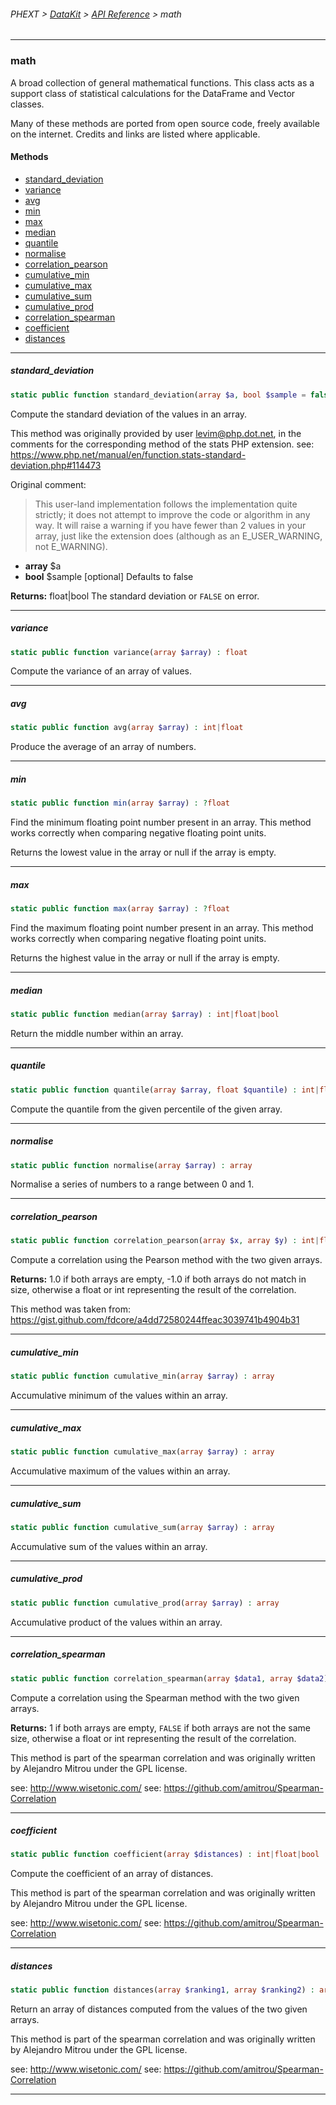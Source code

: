 ###### PHEXT > [DataKit](../README.md) > [API Reference](index.md) > math
------
### math
A broad collection of general mathematical functions. This class acts as a support class of statistical calculations for the DataFrame and Vector classes.

Many of these methods are ported from open source code, freely available on the internet. Credits and links are listed where applicable.
#### Methods
- [standard_deviation](#standard_deviation)
- [variance](#variance)
- [avg](#avg)
- [min](#min)
- [max](#max)
- [median](#median)
- [quantile](#quantile)
- [normalise](#normalise)
- [correlation_pearson](#correlation_pearson)
- [cumulative_min](#cumulative_min)
- [cumulative_max](#cumulative_max)
- [cumulative_sum](#cumulative_sum)
- [cumulative_prod](#cumulative_prod)
- [correlation_spearman](#correlation_spearman)
- [coefficient](#coefficient)
- [distances](#distances)

------
##### standard_deviation
```php
static public function standard_deviation(array $a, bool $sample = false) : float|bool
```
Compute the standard deviation of the values in an array.

This method was originally provided by user levim@php.dot.net, in the comments for the corresponding method of the stats PHP extension. see: https://www.php.net/manual/en/function.stats-standard-deviation.php#114473

Original comment:

> This user-land implementation follows the implementation quite strictly;
it does not attempt to improve the code or algorithm in any way. It will
raise a warning if you have fewer than 2 values in your array, just like
the extension does (although as an E_USER_WARNING, not E_WARNING).
>

- **array** $a
- **bool** $sample [optional] Defaults to false

**Returns:**  float|bool The standard deviation or `FALSE` on error.


------
##### variance
```php
static public function variance(array $array) : float
```
Compute the variance of an array of values.


------
##### avg
```php
static public function avg(array $array) : int|float
```
Produce the average of an array of numbers.


------
##### min
```php
static public function min(array $array) : ?float
```
Find the minimum floating point number present in an array. This method works correctly when comparing negative floating point units.

Returns the lowest value in the array or null if the array is empty.


------
##### max
```php
static public function max(array $array) : ?float
```
Find the maximum floating point number present in an array. This method works correctly when comparing negative floating point units.

Returns the highest value in the array or null if the array is empty.


------
##### median
```php
static public function median(array $array) : int|float|bool
```
Return the middle number within an array.


------
##### quantile
```php
static public function quantile(array $array, float $quantile) : int|float
```
Compute the quantile from the given percentile of the given array.


------
##### normalise
```php
static public function normalise(array $array) : array
```
Normalise a series of numbers to a range between 0 and 1.


------
##### correlation_pearson
```php
static public function correlation_pearson(array $x, array $y) : int|float
```
Compute a correlation using the Pearson method with the two given arrays.

**Returns:**  1.0 if both arrays are empty, -1.0 if both arrays do not match in size, otherwise a float or int representing the result of the correlation.

This method was taken from: https://gist.github.com/fdcore/a4dd72580244ffeac3039741b4904b31


------
##### cumulative_min
```php
static public function cumulative_min(array $array) : array
```
Accumulative minimum of the values within an array.


------
##### cumulative_max
```php
static public function cumulative_max(array $array) : array
```
Accumulative maximum of the values within an array.


------
##### cumulative_sum
```php
static public function cumulative_sum(array $array) : array
```
Accumulative sum of the values within an array.


------
##### cumulative_prod
```php
static public function cumulative_prod(array $array) : array
```
Accumulative product of the values within an array.


------
##### correlation_spearman
```php
static public function correlation_spearman(array $data1, array $data2) : int|float|bool
```
Compute a correlation using the Spearman method with the two given arrays.

**Returns:**  1 if both arrays are empty, `FALSE` if both arrays are not the same size, otherwise a float or int representing the result of the correlation.

This method is part of the spearman correlation and was originally written by Alejandro Mitrou under the GPL license.

see: http://www.wisetonic.com/ see: https://github.com/amitrou/Spearman-Correlation


------
##### coefficient
```php
static public function coefficient(array $distances) : int|float|bool
```
Compute the coefficient of an array of distances.

This method is part of the spearman correlation and was originally written by Alejandro Mitrou under the GPL license.

see: http://www.wisetonic.com/ see: https://github.com/amitrou/Spearman-Correlation


------
##### distances
```php
static public function distances(array $ranking1, array $ranking2) : array
```
Return an array of distances computed from the values of the two given arrays.

This method is part of the spearman correlation and was originally written by Alejandro Mitrou under the GPL license.

see: http://www.wisetonic.com/ see: https://github.com/amitrou/Spearman-Correlation


------
